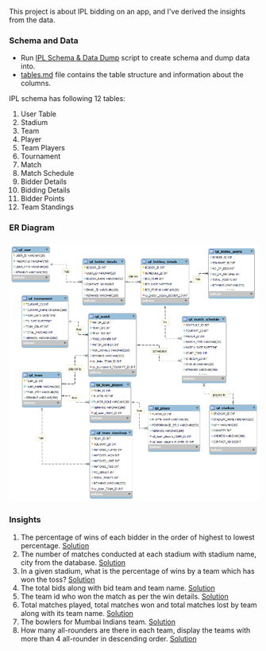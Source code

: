 This project is about IPL bidding on an app, and I've derived the insights from the data. 

### Schema and Data

* Run [IPL Schema & Data Dump](https://github.com/d0r1h/SQL/blob/main/IPL/IPL%20Schema%20%26%20Data%20Dump.sql) script to create schema and dump data into. 
* [tables.md](https://github.com/d0r1h/SQL/blob/main/IPL/tables.md) file contains the table structure and information about the columns. 

IPL schema has following 12 tables:

1. User Table
2. Stadium
3. Team
4. Player
5. Team Players
6. Tournament
7. Match
8. Match Schedule
9. Bidder Details
10. Bidding Details
11. Bidder Points
12. Team Standings


### ER Diagram

<h3 align="center">
    <a><img src="https://github.com/d0r1h/SQL/blob/main/IPL/ER_IPL.png", width="850"></a>
</h3>

### Insights  

1. The percentage of wins of each bidder in the order of highest to lowest percentage. [Solution](https://github.com/d0r1h/SQL/blob/main/IPL/solutions.md#1-the-percentage-of-wins-of-each-bidder-in-the-order-of-highest-to-lowest-percentage)
2. The number of matches conducted at each stadium with stadium name, city from the database. [Solution](https://github.com/d0r1h/SQL/blob/main/IPL/solutions.md#2-the-number-of-matches-conducted-at-each-stadium-with-stadium-name-city-from-the-database)
3. In a given stadium, what is the percentage of wins by a team which has won the toss? [Solution](https://github.com/d0r1h/SQL/blob/main/IPL/solutions.md#3-in-a-given-stadium-what-is-the-percentage-of-wins-by-a-team-which-has-won-the-toss)
4. The total bids along with bid team and team name. [Solution](https://github.com/d0r1h/SQL/blob/main/IPL/solutions.md#4-the-total-bids-along-with-bid-team-and-team-name)
5. The team id who won the match as per the win details. [Solution](https://github.com/d0r1h/SQL/blob/main/IPL/solutions.md#5-the-team-id-who-won-the-match-as-per-the-win-details)
6. Total matches played, total matches won and total matches lost by team along with its team name. [Solution](https://github.com/d0r1h/SQL/blob/main/IPL/solutions.md#6-total-matches-played-total-matches-won-and-total-matches-lost-by-team-along-with-its-team-name)
7. The bowlers for Mumbai Indians team. [Solution](https://github.com/d0r1h/SQL/blob/main/IPL/solutions.md#7-the-bowlers-for-mumbai-indians-team)
8. How many all-rounders are there in each team, display the teams with more than 4 all-rounder in descending order.  [Solution](https://github.com/d0r1h/SQL/blob/main/IPL/solutions.md#8-how-many-all-rounders-are-there-in-each-team-display-the-teams-with-more-than-4-all-rounder-in-descending-order)
